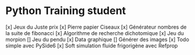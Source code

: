 # Python Training student


[x] Jeux du Juste prix
[x] Pierre papier Ciseaux
[x] Générateur nombres de la suite de fibonacci
[x] Algorithme de recherche dichotomique
[x] Jeu du morpion
[] Jeu du pendu
[x] Data graphique
[] Générer des images
[x] Todo simple avec PySide6
[x] Soft simulation fluide frigorigène avec Refprop
